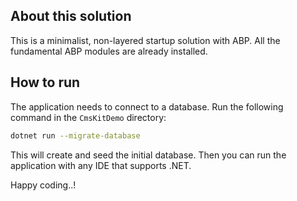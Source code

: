 ## About this solution

This is a minimalist, non-layered startup solution with ABP. All the fundamental ABP modules are already installed.

## How to run

The application needs to connect to a database. Run the following command in the `CmsKitDemo` directory:

````bash
dotnet run --migrate-database
````

This will create and seed the initial database. Then you can run the application with any IDE that supports .NET.

Happy coding..!



